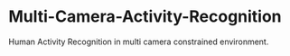 # Multi-Camera-Activity-Recognition
Human Activity Recognition in multi camera constrained environment.
